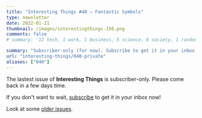 ```yaml
---
title: "Interesting Things #40 — Fantastic Symbols"
type: newsletter
date: 2022-01-21
thumbnail: /images/interestingthings-150.png
comments: false
# summary: '12 tech, 1 work, 1 business, 5 science, 6 society, 1 random'

summary: "Subscriber-only (for now). Subscribe to get it in your inbox now!"
url: "interesting-things/040-private"
aliases: ["040"]
---
```


The lastest issue of **Interesting Things** is subscriber-only. Please come back in a few days time.

If you don't want to wait, [subscribe](/newsletter) to get it in your inbox now!

Look at some [older issues](/interesting-things).
